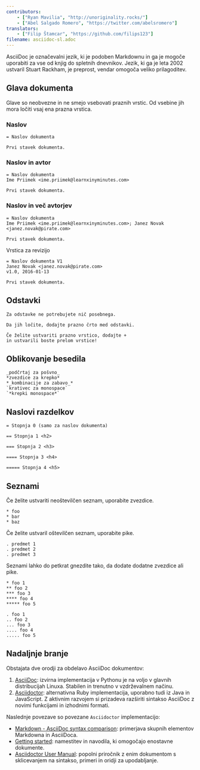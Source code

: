```yaml
---
contributors:
    - ["Ryan Mavilia", "http://unoriginality.rocks/"]
    - ["Abel Salgado Romero", "https://twitter.com/abelsromero"]
translators:
    - ["Filip Štamcar", "https://github.com/filips123"]
filename: asciidoc-sl.adoc
---
```


AsciiDoc je označevalni jezik, ki je podoben Markdownu in ga je mogoče uporabiti za vse od knjig do spletnih dnevnikov. Jezik, ki ga je leta 2002 ustvaril Stuart Rackham, je preprost, vendar omogoča veliko prilagoditev.

## Glava dokumenta

Glave so neobvezne in ne smejo vsebovati praznih vrstic. Od vsebine jih mora ločiti vsaj ena prazna vrstica.

### Naslov

```
= Naslov dokumenta

Prvi stavek dokumenta.
```

### Naslov in avtor

```
= Naslov dokumenta
Ime Priimek <ime.priimek@learnxinyminutes.com>

Prvi stavek dokumenta.
```

### Naslov in več avtorjev

```
= Naslov dokumenta
Ime Priimek <ime.priimek@learnxinyminutes.com>; Janez Novak <janez.novak@pirate.com>

Prvi stavek dokumenta.
```

Vrstica za revizijo

```
= Naslov dokumenta V1
Janez Novak <janez.novak@pirate.com>
v1.0, 2016-01-13

Prvi stavek dokumenta.
```

## Odstavki

```
Za odstavke ne potrebujete nič posebnega.

Da jih ločite, dodajte prazno črto med odstavki.

Če želite ustvariti prazno vrstico, dodajte +
in ustvarili boste prelom vrstice!
```

## Oblikovanje besedila

```
_podčrtaj za pošvno_
*zvezdice za krepko*
*_kombinacije za zabavo_*
`krativec za monospace`
`*krepki monospace*`
```

## Naslovi razdelkov

```
= Stopnja 0 (samo za naslov dokumenta)

== Stopnja 1 <h2>

=== Stopnja 2 <h3>

==== Stopnja 3 <h4>

===== Stopnja 4 <h5>
```

## Seznami

Če želite ustvariti neoštevilčen seznam, uporabite zvezdice.

```
* foo
* bar
* baz
```

Če želite ustvaril oštevilčen seznam, uporabite pike.

```
. predmet 1
. predmet 2
. predmet 3
```

Seznami lahko do petkrat gnezdite tako, da dodate dodatne zvezdice ali pike.

```
* foo 1
** foo 2
*** foo 3
**** foo 4
***** foo 5

. foo 1
.. foo 2
... foo 3
.... foo 4
..... foo 5
```

## Nadaljnje branje

Obstajata dve orodji za obdelavo AsciiDoc dokumentov:

1. [AsciiDoc](http://asciidoc.org/): izvirna implementacija v Pythonu je na voljo v glavnih distribucijah Linuxa. Stabilen in trenutno v vzdrževalnem načinu.
2. [Asciidoctor](http://asciidoctor.org/): alternativna Ruby implementacija, uporabno tudi iz Java in JavaScript. Z aktivnim razvojem si prizadeva razširiti sintakso AsciiDoc z novimi funkcijami in izhodnimi formati.

Naslednje povezave so povezane `Asciidoctor` implementacijo:

* [Markdown - AsciiDoc syntax comparison](http://asciidoctor.org/docs/user-manual/#comparison-by-example): primerjava skupnih elementov Markdowna in AsciiDoca.
* [Getting started](http://asciidoctor.org/docs/#get-started-with-asciidoctor): namestitev in navodila, ki omogočajo enostavne dokumente.
* [Asciidoctor User Manual](http://asciidoctor.org/docs/user-manual/): popolni priročnik z enim dokumentom s sklicevanjem na sintakso, primeri in oridji za upodabljanje.
